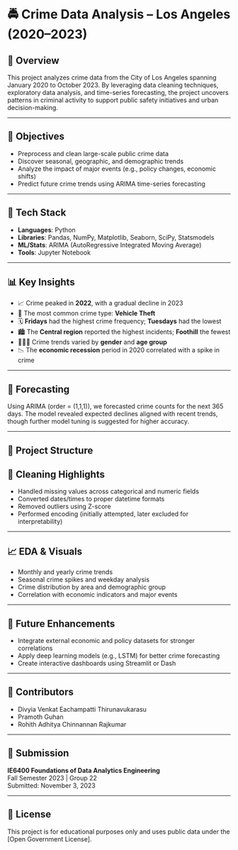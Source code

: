 # 🚔 Crime Data Analysis – Los Angeles (2020–2023)

## 📄 Overview
This project analyzes crime data from the City of Los Angeles spanning January 2020 to October 2023. By leveraging data cleaning techniques, exploratory data analysis, and time-series forecasting, the project uncovers patterns in criminal activity to support public safety initiatives and urban decision-making.

---

## 🎯 Objectives
- Preprocess and clean large-scale public crime data
- Discover seasonal, geographic, and demographic trends
- Analyze the impact of major events (e.g., policy changes, economic shifts)
- Predict future crime trends using ARIMA time-series forecasting

---

## 🧰 Tech Stack
- **Languages**: Python
- **Libraries**: Pandas, NumPy, Matplotlib, Seaborn, SciPy, Statsmodels
- **ML/Stats**: ARIMA (AutoRegressive Integrated Moving Average)
- **Tools**: Jupyter Notebook

---

## 📊 Key Insights
- 📈 Crime peaked in **2022**, with a gradual decline in 2023
- 🚗 The most common crime type: **Vehicle Theft**
- 🗓️ **Fridays** had the highest crime frequency; **Tuesdays** had the lowest
- 🏙️ The **Central region** reported the highest incidents; **Foothill** the fewest
- 🧑‍🤝‍🧑 Crime trends varied by **gender** and **age group**
- 📉 The **economic recession** period in 2020 correlated with a spike in crime

---

## 🔮 Forecasting
Using ARIMA (order = (1,1,1)), we forecasted crime counts for the next 365 days. The model revealed expected declines aligned with recent trends, though further model tuning is suggested for higher accuracy.

---

## 📂 Project Structure
## 🧼 Cleaning Highlights
- Handled missing values across categorical and numeric fields
- Converted dates/times to proper datetime formats
- Removed outliers using Z-score
- Performed encoding (initially attempted, later excluded for interpretability)

---

## 📈 EDA & Visuals
- Monthly and yearly crime trends
- Seasonal crime spikes and weekday analysis
- Crime distribution by area and demographic group
- Correlation with economic indicators and major events

---

## 📌 Future Enhancements
- Integrate external economic and policy datasets for stronger correlations
- Apply deep learning models (e.g., LSTM) for better crime forecasting
- Create interactive dashboards using Streamlit or Dash

---

## 👥 Contributors
- Divyia Venkat Eachampatti Thirunavukarasu  
- Pramoth Guhan  
- Rohith Adhitya Chinnannan Rajkumar

---

## 📅 Submission
**IE6400 Foundations of Data Analytics Engineering**  
Fall Semester 2023 | Group 22  
Submitted: November 3, 2023

---

## 📜 License
This project is for educational purposes only and uses public data under the [Open Government License].

